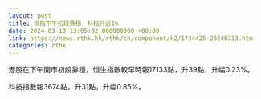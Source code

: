 ```yaml
---
layout: post
title: 恒指下午初段靠穩　科指升近1%
date: 2024-03-13 13:05:32.000000000 +08:00
link: https://news.rthk.hk/rthk/ch/component/k2/1744425-20240313.htm
categories: rthk
---
```


港股在下午開市初段靠穩，恒生指數較早時報17133點，升39點，升幅0.23%。

科技指數報3674點，升31點，升幅0.85%。
